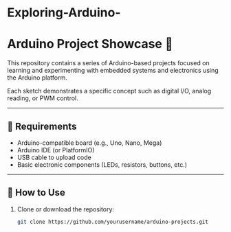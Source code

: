 # Exploring-Arduino-
# Arduino Project Showcase 🔧

This repository contains a series of Arduino-based projects focused on learning and experimenting with embedded systems and electronics using the Arduino platform.

Each sketch demonstrates a specific concept such as digital I/O, analog reading, or PWM control.

---

## 🧰 Requirements

- Arduino-compatible board (e.g., Uno, Nano, Mega)
- Arduino IDE (or PlatformIO)
- USB cable to upload code
- Basic electronic components (LEDs, resistors, buttons, etc.)

---

## 🚀 How to Use

1. Clone or download the repository:
   ```bash
   git clone https://github.com/yourusername/arduino-projects.git
